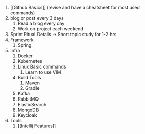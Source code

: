 
1) [[Github Basics]] (revise and have a cheatsheet for most used commands)
2) blog or post every 3 days
	1) Read a blog every day
	2) Work on project each weekend
3) Sprint Ritual Details -> Short topic study for 1-2 hrs
4) Framework
	1) Spring
5) Infra
	1) Docker
	2) Kubernetes
	3) Linux Basic commands
		1) Learn to use VIM
	4) Build Tools
		1) Maven
		2) Gradle
	5) Kafka
	6) RabbitMQ
	7) ElasticSearch
	8) MongoDB
	9) Keycloak
6) Tools
	1) [[Intellij Features]]